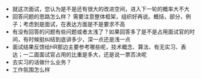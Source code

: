* 就这次面试，您认为是不是还有很大的改进空间，进入下一轮的概率大不大
* 回答问题的思路怎么样？ 需要注意整体框架，组织好再说。概括，部分，例子；考虑到是面试，在表达方面是不是要求不高
* 有没有回答的问题有些问题或者太浅了？如果回答多了是不是占用面试官的时间，有时候挺纠结到底讲多少，深一点还是浅一点
* 面试结果反馈给HR那边主要参考哪些呢，技术概念、算法、有无实习、表达；一二面面试官占用的比重是多大，还是说一票否决呢
* 去实习的话做什么业务？
* 工作氛围怎么样